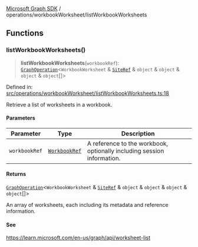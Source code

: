 [Microsoft Graph SDK](../../README.md) / operations/workbookWorksheet/listWorkbookWorksheets

## Functions

### listWorkbookWorksheets()

> **listWorkbookWorksheets**(`workbookRef`): [`GraphOperation`](../../GraphOperation.md#graphoperation)\<`WorkbookWorksheet` & [`SiteRef`](../../models/SiteRef.md#siteref) & `object` & `object` & `object` & `object`[]\>

Defined in: [src/operations/workbookWorksheet/listWorkbookWorksheets.ts:18](https://github.com/Future-Secure-AI/microsoft-graph/blob/main/src/operations/workbookWorksheet/listWorkbookWorksheets.ts#L18)

Retrieve a list of worksheets in a workbook.

#### Parameters

| Parameter | Type | Description |
| ------ | ------ | ------ |
| `workbookRef` | [`WorkbookRef`](../../models/WorkbookRef.md#workbookref) | A reference to the workbook, optionally including session information. |

#### Returns

[`GraphOperation`](../../GraphOperation.md#graphoperation)\<`WorkbookWorksheet` & [`SiteRef`](../../models/SiteRef.md#siteref) & `object` & `object` & `object` & `object`[]\>

An array of worksheets, each including its metadata and reference information.

#### See

https://learn.microsoft.com/en-us/graph/api/worksheet-list
